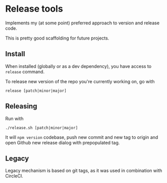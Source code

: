 # Release tools 

Implements my (at some point) preferred approach to version and release code.

This is pretty good scaffolding for future projects.

## Install

When installed (globally or as a dev dependency), you have access to `release` command.

To release new version of the repo you're currently working on, go with 

```
release [patch|minor|major]
```

## Releasing

Run with

```
./release.sh [patch|minor|major]
```

It will `npm version` codebase, push new commit and new tag to origin and open Github new release dialog with prepopulated tag. 

## Legacy

Legacy mechanism is based on git tags, as it was used in combination with CircleCI.
